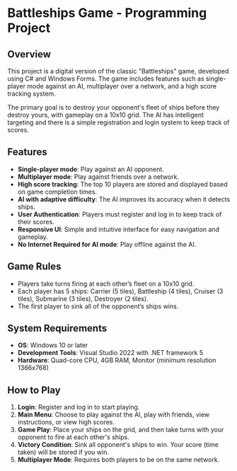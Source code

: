 # Battleships Game - Programming Project

## Overview
This project is a digital version of the classic "Battleships" game, developed using C# and Windows Forms. The game includes features such as single-player mode against an AI, multiplayer over a network, and a high score tracking system. 

The primary goal is to destroy your opponent's fleet of ships before they destroy yours, with gameplay on a 10x10 grid. The AI has intelligent targeting and there is a simple registration and login system to keep track of scores.

## Features
- **Single-player mode**: Play against an AI opponent.
- **Multiplayer mode**: Play against friends over a network.
- **High score tracking**: The top 10 players are stored and displayed based on game completion times.
- **AI with adaptive difficulty**: The AI improves its accuracy when it detects ships.
- **User Authentication**: Players must register and log in to keep track of their scores.
- **Responsive UI**: Simple and intuitive interface for easy navigation and gameplay.
- **No Internet Required for AI mode**: Play offline against the AI.

## Game Rules
- Players take turns firing at each other’s fleet on a 10x10 grid.
- Each player has 5 ships: Carrier (5 tiles), Battleship (4 tiles), Cruiser (3 tiles), Submarine (3 tiles), Destroyer (2 tiles).
- The first player to sink all of the opponent’s ships wins.

## System Requirements
- **OS**: Windows 10 or later
- **Development Tools**: Visual Studio 2022 with .NET framework 5
- **Hardware**: Quad-core CPU, 4GB RAM, Monitor (minimum resolution 1366x768)


## How to Play
1. **Login**: Register and log in to start playing. 
2. **Main Menu**: Choose to play against the AI, play with friends, view instructions, or view high scores.
3. **Game Play**: Place your ships on the grid, and then take turns with your opponent to fire at each other's ships.
4. **Victory Condition**: Sink all opponent's ships to win. Your score (time taken) will be stored if you win.
5. **Multiplayer Mode**: Requires both players to be on the same network.

